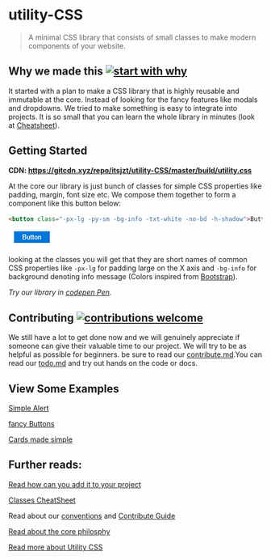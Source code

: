 # utility-CSS
> A minimal CSS library that consists of small classes to make modern components of your website.

## Why we made this [![start with why](https://img.shields.io/badge/start%20with-why%3F-brightgreen.svg?style=flat)](http://www.ted.com/talks/simon_sinek_how_great_leaders_inspire_action)

It started with a plan to make a CSS library that is highly reusable and immutable at the core. Instead of looking for the fancy features like modals and dropdowns. We tried to make something is easy to integrate into projects. It is so small that you can learn the whole library in minutes (look at [Cheatsheet](docs/classes-cheatsheet.md)).


## Getting Started

**CDN: https://gitcdn.xyz/repo/itsjzt/utility-CSS/master/build/utility.css**

At the core our library is just bunch of classes for simple CSS properties like padding, margin, font size etc. We compose them together to form a component like this button below:

```html
<button class="-px-lg -py-sm -bg-info -txt-white -no-bd -h-shadow">Button</button>
```
![button](docs/imgs/button.png)

looking at the classes you will get that they are short names of common CSS properties like `-px-lg` for padding large on the X axis and `-bg-info` for background denoting info message (Colors inspired from [Bootstrap](https://getbootstrap.com)).

_Try our library in [codepen Pen](https://codepen.io/itsjzt/pen/MOegdv)._

## Contributing [![contributions welcome](https://img.shields.io/badge/contributions-welcome-brightgreen.svg?style=flat)](https://github.com/dwyl/esta/issues)

We still have a lot to get done now and we will genuinely appreciate if someone can give their valuable time to our project. We will try to be as helpful as possible for beginners. be sure to read our [contribute.md](contribute.md).You can read our [todo.md](todo.md) and try out hands on the code or docs.

## View Some Examples
[Simple Alert](https://codepen.io/itsjzt/pen/MOegdv)

[fancy Buttons](https://codepen.io/itsjzt/pen/JORWog)

[Cards made simple](https://codepen.io/itsjzt/pen/POGbby)

## Further reads:
[Read how can you add it to your project](docs/getting-started.md)

[Classes CheatSheet](docs/classes-cheatsheet.md)

Read about our [conventions](docs/conventions.md) and [Contribute Guide](contribute.md)

[Read about the core philosphy](https://adamwathan.me/css-utility-classes-and-separation-of-concerns/)

[Read more about Utility CSS](https://www.smashingmagazine.com/2013/10/challenging-css-best-practices-atomic-approach/)
